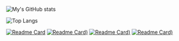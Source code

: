 ![My's GitHub stats](https://github-readme-stats.vercel.app/api?username=chi-0828&show_icons=true&theme=dark&rank_icon=github)

![Top Langs](https://github-readme-stats.vercel.app/api/top-langs/?username=chi-0828&layout=donut&theme=dark&text_color=e9f3ff)

[![Readme Card](https://github-readme-stats.vercel.app/api/pin/?username=chi-0828&repo=UpPipe&show_owner=true&theme=dark)](https://github.com/chi-0828/UpPipe)
[![Readme Card](https://github-readme-stats.vercel.app/api/pin/?username=chi-0828&repo=RNA-Abundance-Quantification-on-UPMEM&show_owner=true&theme=dark))](https://github.com/chi-0828/RNA-Abundance-Quantification-on-UPMEM)
[![Readme Card](https://github-readme-stats.vercel.app/api/pin/?username=chi-0828&repo=profile-site&show_owner=true&theme=dark))](https://github.com/chi-0828/profile-site)
[![Readme Card](https://github-readme-stats.vercel.app/api/pin/?username=chi-0828&repo=Phishing-with-DNS-spoofing&show_owner=true&theme=dark))](https://github.com/chi-0828/Phishing-with-DNS-spoofing)

